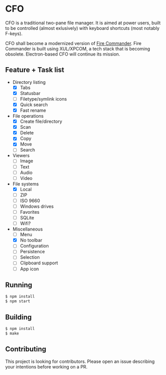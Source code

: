 # CFO

CFO is a traditional two-pane file manager. It is aimed at power users, built to be controlled (almost exlusively) with keyboard shortcuts (most notably F-keys).

CFO shall become a modernized version of [Fire Commander](https://addons.mozilla.org/en-us/firefox/addon/fire-commander/). Fire Commander is built using XUL/XPCOM, a tech stack that is becoming obsolete. Electron-based CFO will continue its mission.

## Feature + Task list

- Directory listing
  - [X] Tabs
  - [X] Statusbar
  - [ ] Filetype/symlink icons
  - [X] Quick search
  - [X] Fast rename
- File operations
  - [X] Create file/directory
  - [X] Scan
  - [X] Delete
  - [X] Copy
  - [X] Move
  - [ ] Search
- Viewers
  - [ ] Image
  - [ ] Text
  - [ ] Audio
  - [ ] Video
- File systems
  - [X] Local
  - [ ] ZIP
  - [ ] ISO 9660
  - [ ] Windows drives
  - [ ] Favorites
  - [ ] SQLite
  - [ ] Wifi?
- Miscellaneous
  - [ ] Menu
  - [X] No toolbar
  - [ ] Configuration
  - [ ] Persistence
  - [ ] Selection
  - [ ] Clipboard support
  - [ ] App icon

## Running

```bash
$ npm install
$ npm start
```

## Building

```bash
$ npm install
$ make
```

## Contributing

This project is looking for contributors. Please open an issue describing your intentions before working on a PR.
